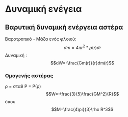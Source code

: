 # Δυναμική ενέγεια



## Βαρυτική δυναμική ενέργεια αστέρα
Βαροτροπικό - Μάζα ενός φλοιού:
$$dm=4\pi r^2* \rho(r) dr$$
Δυναμική :
$$dW=-\frac{Gm(r)}{r}dm(r)$$

### Ομογενής αστέρας
ρ = σταθ
P = P(ρ)
$$W=-\frac{3}{5}\frac{GM^2}{R}$$
όπου $$M=\frac{4\pi}{3}\rho R^3$$